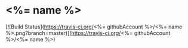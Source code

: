 # <%= name %>

[![Build Status](https://travis-ci.org/<%= githubAccount %>/<%= name %>.png?branch=master)](https://travis-ci.org/<%= githubAccount %>/<%= name %>)
